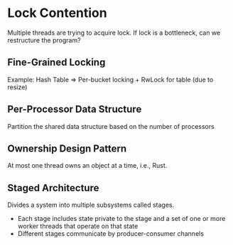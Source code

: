 # Lock Contention

Multiple threads are trying to acquire lock.
If lock is a bottleneck, can we restructure the program?

## Fine-Grained Locking

Example: Hash Table => Per-bucket locking + RwLock for table (due to resize)

## Per-Processor Data Structure

Partition the shared data structure based on the number of processors

## Ownership Design Pattern

At most one thread owns an object at a time, i.e., Rust.

## Staged Architecture

Divides a system into multiple subsystems called stages.

* Each stage includes state private to the stage and a set of one or more worker threads that operate on that state
* Different stages communicate by producer-consumer channels
